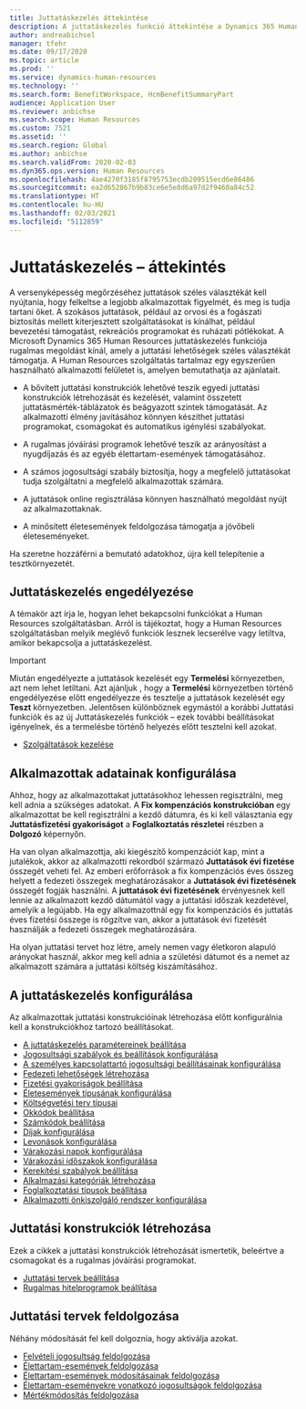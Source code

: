 ```yaml
---
title: Juttatáskezelés áttekintése
description: A juttatáskezelés funkció áttekintése a Dynamics 365 Human Resources alkalmazásban. Az alkalmazottak számára kiterjesztett juttatási lehetőségeket kínálhat könnyen használható online felületen.
author: andreabichsel
manager: tfehr
ms.date: 09/17/2020
ms.topic: article
ms.prod: ''
ms.service: dynamics-human-resources
ms.technology: ''
ms.search.form: BenefitWorkspace, HcmBenefitSummaryPart
audience: Application User
ms.reviewer: anbichse
ms.search.scope: Human Resources
ms.custom: 7521
ms.assetid: ''
ms.search.region: Global
ms.author: anbichse
ms.search.validFrom: 2020-02-03
ms.dyn365.ops.version: Human Resources
ms.openlocfilehash: 4ae4270f3185f8795753ecdb209515ecd6e86486
ms.sourcegitcommit: ea2d652867b9b83ce6e5e8d6a97d2f9460a84c52
ms.translationtype: HT
ms.contentlocale: hu-HU
ms.lasthandoff: 02/03/2021
ms.locfileid: "5112859"
---
```

# <a name="benefits-management-overview"></a>Juttatáskezelés – áttekintés

A versenyképesség megőrzéséhez juttatások széles választékát kell nyújtania, hogy felkeltse a legjobb alkalmazottak figyelmét, és meg is tudja tartani őket. A szokásos juttatások, például az orvosi és a fogászati biztosítás mellett kiterjesztett szolgáltatásokat is kínálhat, például bevezetési támogatást, rekreációs programokat és ruházati pótlékokat. A Microsoft Dynamics 365 Human Resources juttatáskezelés funkciója rugalmas megoldást kínál, amely a juttatási lehetőségek széles választékát támogatja. A Human Resources szolgáltatás tartalmaz egy egyszerűen használható alkalmazotti felületet is, amelyen bemutathatja az ajánlatait.

- A bővített juttatási konstrukciók lehetővé teszik egyedi juttatási konstrukciók létrehozását és kezelését, valamint összetett juttatásmérték-táblázatok és beágyazott szintek támogatását. Az alkalmazotti élmény javításához könnyen készíthet juttatási programokat, csomagokat és automatikus igénylési szabályokat.

- A rugalmas jóváírási programok lehetővé teszik az arányosítást a nyugdíjazás és az egyéb élettartam-események támogatásához.

- A számos jogosultsági szabály biztosítja, hogy a megfelelő juttatásokat tudja szolgáltatni a megfelelő alkalmazottak számára.

- A juttatások online regisztrálása könnyen használható megoldást nyújt az alkalmazottaknak.

- A minősített életesemények feldolgozása támogatja a jövőbeli életeseményeket.

Ha szeretne hozzáférni a bemutató adatokhoz, újra kell telepítenie a tesztkörnyezetét.

## <a name="enable-benefits-management"></a>Juttatáskezelés engedélyezése

A témakör azt írja le, hogyan lehet bekapcsolni funkciókat a Human Resources szolgáltatásban. Arról is tájékoztat, hogy a Human Resources szolgáltatásban melyik meglévő funkciók lesznek lecserélve vagy letiltva, amikor bekapcsolja a juttatáskezelést.

> [!IMPORTANT]
> Miután engedélyezte a juttatások kezelését egy **Termelési** környezetben, azt nem lehet letiltani. Azt ajánljuk , hogy a **Termelési** környezetben történő engedélyezése előtt engedélyezze és tesztelje a juttatások kezelését egy **Teszt** környezetben. Jelentősen különböznek egymástól a korábbi Juttatási funkciók és az új Juttatáskezelés funkciók – ezek további beállításokat igényelnek, és a termelésbe történő helyezés előtt tesztelni kell azokat.

- [Szolgáltatások kezelése](hr-admin-manage-features.md)

## <a name="configure-employee-information"></a>Alkalmazottak adatainak konfigurálása

Ahhoz, hogy az alkalmazottakat juttatásokhoz lehessen regisztrálni, meg kell adnia a szükséges adatokat. A **Fix kompenzációs konstrukcióban** egy alkalmazottat be kell regisztrálni a kezdő dátumra, és ki kell választania egy **Juttatásfizetési gyakoriságot** a **Foglalkoztatás részletei** részben a **Dolgozó** képernyőn.

Ha van olyan alkalmazottja, aki kiegészítő kompenzációt kap, mint a jutalékok, akkor az alkalmazotti rekordból származó **Juttatások évi fizetése** összegét veheti fel. Az emberi erőforrások a fix kompenzációs éves összeg helyett a fedezeti összegek meghatározásakor a **Juttatások évi fizetésének** összegét fogják használni. A **juttatások évi fizetésének** érvényesnek kell lennie az alkalmazott kezdő dátumától vagy a juttatási időszak kezdetével, amelyik a legújabb. Ha egy alkalmazottnál egy fix kompenzációs és juttatás éves fizetési összege is rögzítve van, akkor a juttatások évi fizetését használják a fedezeti összegek meghatározására.

Ha olyan juttatási tervet hoz létre, amely nemen vagy életkoron alapuló arányokat használ, akkor meg kell adnia a születési dátumot és a nemet az alkalmazott számára a juttatási költség kiszámításához.

## <a name="configure-benefits-management"></a>A juttatáskezelés konfigurálása

Az alkalmazottak juttatási konstrukcióinak létrehozása előtt konfigurálnia kell a konstrukciókhoz tartozó beállításokat.

- [A juttatáskezelés paramétereinek beállítása](hr-benefits-setup-parameters.md)
- [Jogosultsági szabályok és beállítások konfigurálása](hr-benefits-setup-eligibility-rules.md)
- [A személyes kapcsolattartó jogosultsági beállításainak konfigurálása](hr-benefits-setup-contact-eligibility-options.md)
- [Fedezeti lehetőségek létrehozása](hr-benefits-setup-coverage-options.md)
- [Fizetési gyakoriságok beállítása](hr-benefits-setup-payment-frequencies.md)
- [Életesemények típusának konfigurálása](hr-benefits-setup-life-event-types.md)
- [Költségvetési terv típusai](hr-benefits-setup-plan-types.md)
- [Okkódok beállítása](hr-benefits-setup-reason-codes.md)
- [Számkódok beállítása](hr-benefits-setup-tier-codes.md)
- [Díjak konfigurálása](hr-benefits-setup-rates.md)
- [Levonások konfigurálása](hr-benefits-setup-deductions.md)
- [Várakozási napok konfigurálása](hr-benefits-setup-waiting-days.md)
- [Várakozási időszakok konfigurálása](hr-benefits-setup-waiting-periods.md)
- [Kerekítési szabályok beállítása](hr-benefits-setup-rounding-rules.md)
- [Alkalmazási kategóriák létrehozása](hr-benefits-setup-employment-categories.md)
- [Foglalkoztatási típusok beállítása](hr-benefits-setup-employment-types.md)
- [Alkalmazotti önkiszolgáló rendszer konfigurálása](hr-benefits-setup-employee-self-service.md)

## <a name="create-benefit-plans"></a>Juttatási konstrukciók létrehozása

Ezek a cikkek a juttatási konstrukciók létrehozását ismertetik, beleértve a csomagokat és a rugalmas jóváírási programokat.

- [Juttatási tervek beállítása](hr-benefits-plans-setup.md)
- [Rugalmas hitelprogramok beállítása](hr-benefits-plans-flex-credit-programs.md)

## <a name="process-benefit-plans"></a>Juttatási tervek feldolgozása

Néhány módosítását fel kell dolgoznia, hogy aktiválja azokat.

- [Felvételi jogosultság feldolgozása](hr-benefits-process-enrollment-eligibility.md)
- [Élettartam-események feldolgozása](hr-benefits-process-life-events.md)
- [Élettartam-események módosításainak feldolgozása](hr-benefits-process-life-event-changes.md)
- [Élettartam-eseményekre vonatkozó jogosultságok feldolgozása](hr-benefits-process-life-event-eligibility.md)
- [Mértékmódosítás feldolgozása](hr-benefits-process-rate-changes.md)

